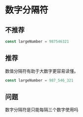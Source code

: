 # 数字分隔符

## 不推荐

```js
const largeNumber = 987546321
```

## 推荐

数值分隔符有助于大数字更容易读懂。

```js
const largeNumber = 987_546_321
```

## 问题

数字分隔符是只能每隔三个数字使用吗

